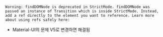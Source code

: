 # 
```
Warning: findDOMNode is deprecated in StrictMode. findDOMNode was passed an instance of Transition which is inside StrictMode. Instead, add a ref directly to the element you want to reference. Learn more about using refs safely here:
```
- Material-UI의 문제 V5로 변경하면 해결됨
